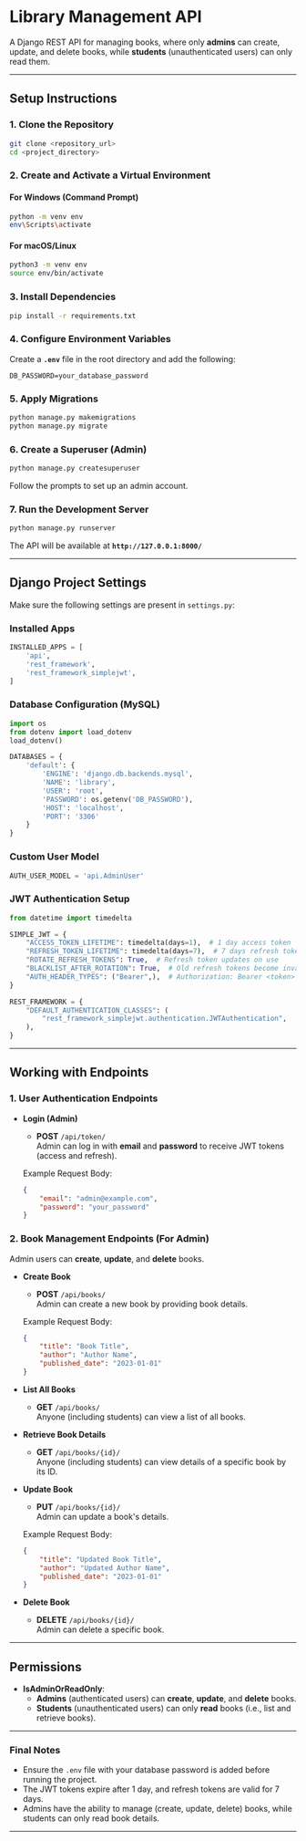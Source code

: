 
# **Library Management API**

A Django REST API for managing books, where only **admins** can create, update, and delete books, while **students** (unauthenticated users) can only read them.

---

## **Setup Instructions**

### **1. Clone the Repository**  
```bash
git clone <repository_url>
cd <project_directory>
```

### **2. Create and Activate a Virtual Environment**  

#### **For Windows (Command Prompt)**  
```bash
python -m venv env
env\Scripts\activate
```

#### **For macOS/Linux**  
```bash
python3 -m venv env
source env/bin/activate
```

### **3. Install Dependencies**  
```bash
pip install -r requirements.txt
```

### **4. Configure Environment Variables**  
Create a **`.env`** file in the root directory and add the following:  
```
DB_PASSWORD=your_database_password
```

### **5. Apply Migrations**  
```bash
python manage.py makemigrations
python manage.py migrate
```

### **6. Create a Superuser (Admin)**  
```bash
python manage.py createsuperuser
```
Follow the prompts to set up an admin account.

### **7. Run the Development Server**  
```bash
python manage.py runserver
```
The API will be available at **`http://127.0.0.1:8000/`**

---

## **Django Project Settings**

Make sure the following settings are present in `settings.py`:

### **Installed Apps**  
```python
INSTALLED_APPS = [
    'api',
    'rest_framework',
    'rest_framework_simplejwt',
]
```

### **Database Configuration (MySQL)**  
```python
import os
from dotenv import load_dotenv
load_dotenv()

DATABASES = {
    'default': {
        'ENGINE': 'django.db.backends.mysql',
        'NAME': 'library',
        'USER': 'root',
        'PASSWORD': os.getenv('DB_PASSWORD'),
        'HOST': 'localhost',
        'PORT': '3306'
    }
}
```

### **Custom User Model**  
```python
AUTH_USER_MODEL = 'api.AdminUser'
```

### **JWT Authentication Setup**  
```python
from datetime import timedelta

SIMPLE_JWT = {
    "ACCESS_TOKEN_LIFETIME": timedelta(days=1),  # 1 day access token
    "REFRESH_TOKEN_LIFETIME": timedelta(days=7),  # 7 days refresh token
    "ROTATE_REFRESH_TOKENS": True,  # Refresh token updates on use
    "BLACKLIST_AFTER_ROTATION": True,  # Old refresh tokens become invalid
    "AUTH_HEADER_TYPES": ("Bearer",),  # Authorization: Bearer <token>
}

REST_FRAMEWORK = {
    "DEFAULT_AUTHENTICATION_CLASSES": (
        "rest_framework_simplejwt.authentication.JWTAuthentication",
    ),
}
```

---

## **Working with Endpoints**

### **1. User Authentication Endpoints**

- **Login (Admin)**  
  - **POST** `/api/token/`  
  Admin can log in with **email** and **password** to receive JWT tokens (access and refresh).  

  Example Request Body:  
  ```json
  {
      "email": "admin@example.com",
      "password": "your_password"
  }
  ```


### **2. Book Management Endpoints** (For Admin)

Admin users can **create**, **update**, and **delete** books.

- **Create Book**  
  - **POST** `/api/books/`  
  Admin can create a new book by providing book details.

  Example Request Body:  
  ```json
  {
      "title": "Book Title",
      "author": "Author Name",
      "published_date": "2023-01-01"
  }
  ```

- **List All Books**  
  - **GET** `/api/books/`  
  Anyone (including students) can view a list of all books.

- **Retrieve Book Details**  
  - **GET** `/api/books/{id}/`  
  Anyone (including students) can view details of a specific book by its ID.

- **Update Book**  
  - **PUT** `/api/books/{id}/`  
  Admin can update a book's details.

  Example Request Body:  
  ```json
  {
      "title": "Updated Book Title",
      "author": "Updated Author Name",
      "published_date": "2023-01-01"
  }
  ```

- **Delete Book**  
  - **DELETE** `/api/books/{id}/`  
  Admin can delete a specific book.

---

## **Permissions**

- **IsAdminOrReadOnly**:  
  - **Admins** (authenticated users) can **create**, **update**, and **delete** books.
  - **Students** (unauthenticated users) can only **read** books (i.e., list and retrieve books).

---

### **Final Notes**

- Ensure the `.env` file with your database password is added before running the project.
- The JWT tokens expire after 1 day, and refresh tokens are valid for 7 days.
- Admins have the ability to manage (create, update, delete) books, while students can only read book details.

---
